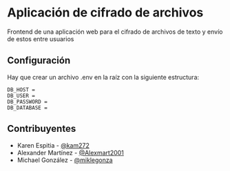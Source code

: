 # Aplicación de cifrado de archivos
Frontend de una aplicación web para el cifrado de archivos de texto y envío de estos entre usuarios

## Configuración
Hay que crear un archivo .env en la raíz con la siguiente estructura:

    DB_HOST = 
    DB_USER = 
    DB_PASSWORD = 
    DB_DATABASE = 

## Contribuyentes
* Karen Espitia - [@kam272](https://github.com/kam272)
* Alexander Martínez - [@Alexmart2001](https://github.com/Alexmart2001)
* Michael González - [@miklegonza](https://github.com/miklegonza)